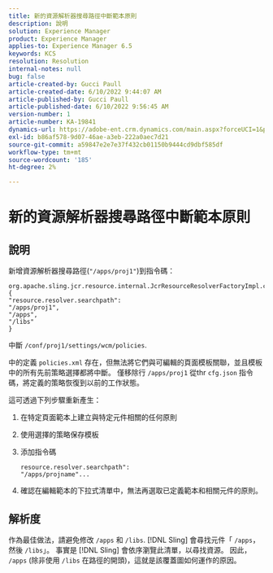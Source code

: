 ```yaml
---
title: 新的資源解析器搜尋路徑中斷範本原則
description: 說明
solution: Experience Manager
product: Experience Manager
applies-to: Experience Manager 6.5
keywords: KCS
resolution: Resolution
internal-notes: null
bug: false
article-created-by: Gucci Paull
article-created-date: 6/10/2022 9:44:07 AM
article-published-by: Gucci Paull
article-published-date: 6/10/2022 9:56:45 AM
version-number: 1
article-number: KA-19841
dynamics-url: https://adobe-ent.crm.dynamics.com/main.aspx?forceUCI=1&pagetype=entityrecord&etn=knowledgearticle&id=a075dddc-a1e8-ec11-bb3c-000d3a3bd262
exl-id: b86af578-9d07-46ae-a3eb-222a0aec7d21
source-git-commit: a59847e2e7e37f432cb01150b9444cd9dbf585df
workflow-type: tm+mt
source-wordcount: '185'
ht-degree: 2%

---
```


# 新的資源解析器搜尋路徑中斷範本原則

## 說明

新增資源解析器搜尋路徑(`"/apps/proj1"`)到指令碼：

```
org.apache.sling.jcr.resource.internal.JcrResourceResolverFactoryImpl.cfg.json
{
"resource.resolver.searchpath": 
"/apps/proj1",
"/apps",
"/libs"
}
```

中斷 `/conf/proj1/settings/wcm/policies`.

中的定義 `policies.xml` 存在，但無法將它們與可編輯的頁面模板關聯，並且模板中的所有先前策略選擇都將中斷。 僅移除行 `/apps/proj1` 從thr `cfg.json` 指令碼，將定義的策略恢復到以前的工作狀態。

這可透過下列步驟重新產生：

1. 在特定頁面範本上建立與特定元件相關的任何原則
1. 使用選擇的策略保存模板
1. 添加指令碼

   ```
   resource.resolver.searchpath": 
   "/apps/projname"...
   ```

1. 確認在編輯範本的下拉式清單中，無法再選取已定義範本和相關元件的原則。

## 解析度

作為最佳做法，請避免修改 `/apps` 和 `/libs`. [!DNL Sling] 會尋找元件「 `/apps`，然後 `/libs`」。 事實是 [!DNL Sling] 會依序瀏覽此清單，以尋找資源。 因此， `/apps` (除非使用 `/libs` 在路徑的開頭)，這就是該覆蓋圖如何運作的原因。
